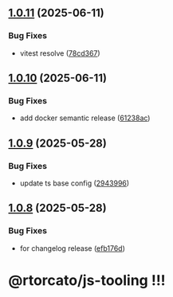## [1.0.11](https://gitlab.com/rtorcato/js-tooling/compare/v1.0.10...v1.0.11) (2025-06-11)


### Bug Fixes

* vitest resolve ([78cd367](https://gitlab.com/rtorcato/js-tooling/commit/78cd36779cbc74b024adc0738036ce99795ebf5a))

## [1.0.10](https://gitlab.com/rtorcato/js-tooling/compare/v1.0.9...v1.0.10) (2025-06-11)


### Bug Fixes

* add docker semantic release ([61238ac](https://gitlab.com/rtorcato/js-tooling/commit/61238ac79d99497200f183b1cc1b54714c7d4f7d))

## [1.0.9](https://gitlab.com/rtorcato/js-tooling/compare/v1.0.8...v1.0.9) (2025-05-28)


### Bug Fixes

* update ts base config ([2943996](https://gitlab.com/rtorcato/js-tooling/commit/2943996fc322cd903ccfd8912550cbed8c880edf))

## [1.0.8](https://gitlab.com/rtorcato/js-tooling/compare/v1.0.7...v1.0.8) (2025-05-28)


### Bug Fixes

* for changelog release ([efb176d](https://gitlab.com/rtorcato/js-tooling/commit/efb176dc2e2a2c94cf25b6ddcdff95f4bd97b274))

# @rtorcato/js-tooling !!!
